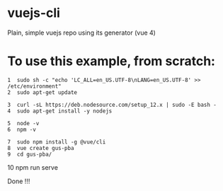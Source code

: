 # vuejs-cli
Plain, simple vuejs repo using its generator (vue 4)

# To use this example, from scratch:

    1  sudo sh -c "echo 'LC_ALL=en_US.UTF-8\nLANG=en_US.UTF-8' >> /etc/environment"
    2  sudo apt-get update

    3  curl -sL https://deb.nodesource.com/setup_12.x | sudo -E bash -
    4  sudo apt-get install -y nodejs

    5  node -v
    6  npm -v

    7  sudo npm install -g @vue/cli
    8  vue create gus-pba
    9  cd gus-pba/
   10  npm run serve
   

Done !!!
